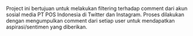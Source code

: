 Project ini bertujuan untuk melakukan filtering terhadap comment dari akun sosial media PT POS Indonesia di Twitter dan Instagram. Proses dilakukan dengan mengumpulkan comment dari setiap user untuk mendapatkan aspirasi/sentimen yang diberikan.
